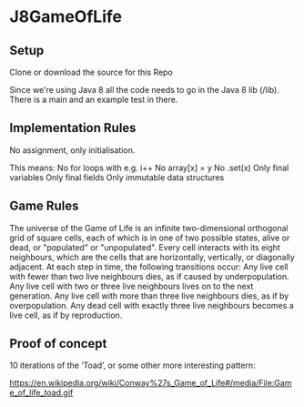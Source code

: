 # J8GameOfLife

## Setup

Clone or download the source for this Repo

Since we're using Java 8 all the code needs to go in the Java 8 lib (/lib). There is a main and an example test in there.

## Implementation Rules

No assignment, only initialisation.

This means:
No for loops with e.g. i++
No array[x] = y
No .set(x)
Only final variables
Only final fields
Only immutable data structures

## Game Rules
The universe of the Game of Life is an infinite two-dimensional orthogonal grid of square cells, each of which is in one of two possible states, alive or dead, or "populated" or "unpopulated". Every cell interacts with its eight neighbours, which are the cells that are horizontally, vertically, or diagonally adjacent. At each step in time, the following transitions occur:
Any live cell with fewer than two live neighbours dies, as if caused by underpopulation.
Any live cell with two or three live neighbours lives on to the next generation.
Any live cell with more than three live neighbours dies, as if by overpopulation.
Any dead cell with exactly three live neighbours becomes a live cell, as if by reproduction.

## Proof of concept

10 iterations of the ‘Toad’, or some other more interesting pattern:

https://en.wikipedia.org/wiki/Conway%27s_Game_of_Life#/media/File:Game_of_life_toad.gif

